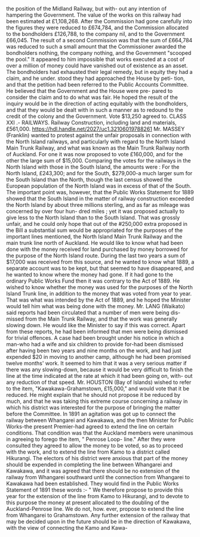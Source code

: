 the position of the Midland Railway, but with- out any intention of hampering the Government. The value of the works on this railway had been estimated at £1,108,268. After the Commission had gone carefully into the figures they were reduced to £674,784, and the Commission allocated to the bondholders £126,788, to the company nil, and to the Government £66,045. The result of a second Commission was that the sum of £664,784 was reduced to such a small amount that the Commissioner awarded the bondholders nothing, the company nothing, and the Government "scooped the pool." It appeared to him impossible that works executed at a cost of over a million of money could have vanished out of existence as an asset. The bondholders had exhausted their legal remedy, but in equity they had a claim, and he under. stood they had approached the House by peti- tion, and that the petition had been referred to the Public Accounts Committee. He believed that the Government and the House were pre- pared to consider the claim and to do what was fair. He hoped the result of the inquiry would be in the direction of acting equitably with the bondholders, and that they would be dealt with in such a manner as to redound to the credit of the colony and the Government. Vote $13,250 agreed to. CLASS XXI .- RAILWAYS. Railway Construction, including land and materials, £561,000. https://hdl.handle.net/2027/uc1.32106019788261 Mr. MASSEY (Franklin) wanted to protest against the unfair proposals in connection with the North Island railways, and particularly with regard to the North Island Main Trunk Railway, and what was known as the Main Trunk Railway north of Auckland. For one it was now proposed to vote £160,000, and for the other the large sum of $15,000. Comparing the votes for the railways in the North Island with those in the South Island, the amounts were : For the North Island, £243,300; and for the South, $279,000-a much larger sum for the South Island than the North, though the last census showed the European population of the North Island was in excess of that of the South. The important point was, however, that the Public Works Statement for 1889 showed that the South Island in the matter of railway construction exceeded the North Island by about three millions sterling, and as far as mileage was concerned by over four hun- dred miles ; yet it was proposed actually to give less to the North Island than to the South Island. That was grossly unfair, and he could only hope that out of the #250,000 extra proposed in the Bill a substantial sum would be appropriated for the purposes of the important lines mentioned, the North Island Main Trunk Railway and the main trunk line north of Auckland. He would like to know what had been done with the money received for land purchased by money borrowed for the purpose of the North Island route. During the last two years a sum of $17,000 was received from this source, and he wanted to know what 1889, a separate account was to be kept, but that seemed to have disappeared, and he wanted to know where the money had gone. If it had gone to the ordinary Public Works Fund then it was contrary to the Act of 1889. He wished to know whether the money was used for the purposes of the North Island Trunk line, in addition to the money that was voted from year to year. That was what was intended by the Act of 1889, and he hoped the Minister would tell him what was being done with the money. Mr. LANG (Waikato) said reports had been circulated that a number of men were being dis- missed from the Main Trunk Railway, and that the work was generally slowing down. He would like the Minister to say if this was correct. Apart from these reports, he had been informed that men were being dismissed for trivial offences. A case had been brought under his notice in which a man-who had a wife and six children to provide for-had been dismissed after having been two years and nine months on the work, and had just expended $20 in moving to another camp, although he had been promised twelve months' work. It seemed to him that it was a very serious matter if there was any slowing-down, because it would be very difficult to finish the line at the time indicated at the rate at which it had been going on, with- out any reduction of that speed. Mr. HOUSTON (Bay of Islands) wished to refer to the item, "Kawakawa-Grahamstown, £15,000," and would vote that it be reduced. He might explain that he should not propose it be reduced by much, and that he was taking this extreme course concerning a railway in which his district was interested for the purpose of bringing the matter before the Committee. In 1891 an agitation was got up to connect the railway between Whangarei and Kawakawa, and the then Minister for Public Works-the present Premier-had agreed to extend the line on certain conditions. That condition was that the Auckland members were unanimous in agreeing to forego the item, " Penrose Loop- line." After they were consulted they agreed to allow the money to be voted, so as to proceed with the work, and to extend the line from Kamo to a district called Hikurangi. The electors of his district were anxious that part of the money should be expended in completing the line between Whangarei and Kawakawa, and it was agreed that there should be no extension of the railway from Whangarei southward until the connection from Whangarei to Kawakawa had been established. They would find in the Public Works Statement of 1891 these words :- " We therefore propose to provide this year for the extension of the line from Kamo to Hikurangi, and to devote to this purpose the money at present allocated to the doubling of the Auckland-Penrose line. We do not, how. ever, propose to extend the line from Whangarei to Grahamstown. Any further extension of the railway that may be decided upon in the future should be in the direction of Kawakawa, with the view of connecting the Kamo and Kawa- 